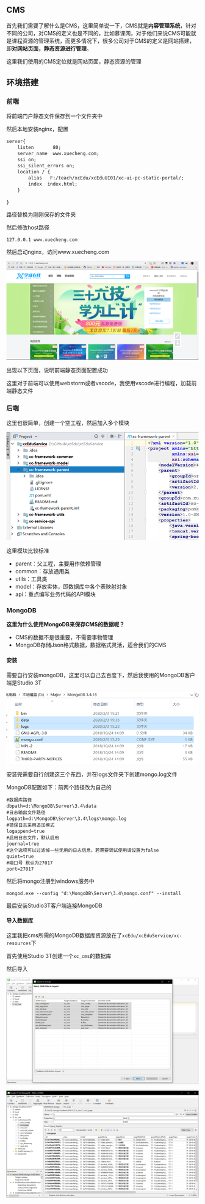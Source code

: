 ## CMS

首先我们需要了解什么是CMS，这里简单说一下，CMS就是**内容管理系统**，针对不同的公司，对CMS的定义也是不同的，比如慕课网，对于他们来说CMS可能就是课程资源的管理系统，而更多情况下，很多公司对于CMS的定义是网站搭建，即**对网站页面，静态资源进行管理**。



这里我们使用的CMS定位就是网站页面，静态资源的管理



## 环境搭建

### 前端

将前端门户静态文件保存到一个文件夹中

然后本地安装nginx，配置

```
server{
	listen       80;
	server_name  www.xuecheng.com;
	ssi on;
	ssi_silent_errors on;
	location / {
		alias   F:/teach/xcEdu/xcEduUI01/xc-ui-pc-static-portal/;
		index  index.html;
	}
	
}
```

路径替换为刚刚保存的文件夹

然后修改host路径

```
127.0.0.1 www.xuecheng.com
```

然后启动nginx，访问www.xuecheng.com

![1580711966401](../image/1580711966401.png)

出现以下页面，说明前端静态页面配置成功

这里对于前端可以使用webstorm或者vscode，我使用vscode进行编程，加载前端静态文件



### 后端

这里也很简单，创建一个空工程，然后加入多个模块

![1580712562329](../image/1580712562329.png)

这里模块比较标准

- parent：父工程，主要用作依赖管理
- common：存放通用类
- utils：工具类
- model：存放实体，即数据库中各个表映射对象
- api：重点编写业务代码的API模块

### MongoDB

**这里为什么使用MongoDB来保存CMS的数据呢？**

- CMS的数据不是很重要，不需要事物管理
- MongoDB存储Json格式数据，数据格式灵活，适合我们的CMS

#### 安装

需要自行安装mongoDB，这里可以自己去百度下，然后我使用的MongoDB客户端是Studio 3T

![1580715373365](../image/1580715373365.png)

安装完需要自行创建这三个东西，并在logs文件夹下创建mongo.log文件

MongoDB配置如下：前两个路径改为自己的

```
#数据库路径 
dbpath=d:\MongoDB\Server\3.4\data 
#日志输出文件路径 
logpath=d:\MongoDB\Server\3.4\logs\mongo.log 
#错误日志采用追加模式 
logappend=true 
#启用日志文件，默认启用 
journal=true 
#这个选项可以过滤掉一些无用的日志信息，若需要调试使用请设置为false 
quiet=true 
#端口号 默认为27017 
port=27017
```

然后将mongo注册到windows服务中

```
mongod.exe ‐‐config "d:\MongoDB\Server\3.4\mongo.conf" ‐‐install
```

最后安装Studio3T客户端连接MongoDB

#### 导入数据库

这里我把cms所需的MongoDB数据库资源放在了`xcEdu/xcEduService/xc-resources`下

首先使用Studio 3T创建一个`xc_cms`的数据库

然后导入

![1580720951403](../image/1580720951403.png)

![1580720963269](../image/1580720963269.png)

